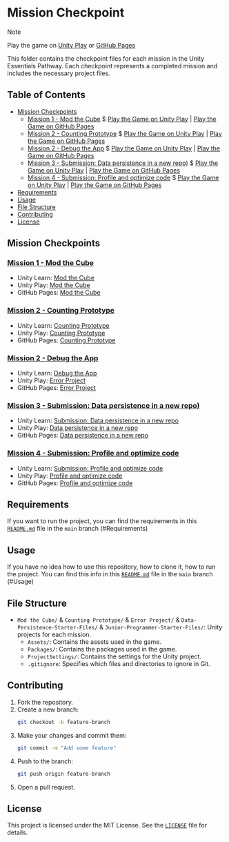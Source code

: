# Mission Checkpoint

> [!NOTE]
> Play the game on [Unity Play](https://play.unity.com/en/user/b210660f-08a7-4004-afde-676dd1f0f5ee) or [GitHub Pages](https://github.com/DanyilT/Unity-babysitter/tree/WebGL-Builds/Junior-Programmer/Mission%20Checkpoint)

This folder contains the checkpoint files for each mission in the Unity Essentials Pathway. Each checkpoint represents a completed mission and includes the necessary project files.

## Table of Contents

- [Mission Checkpoints](#mission-checkpoints)
    - [Mission 1 - Mod the Cube](#mission-1---mod-the-cube) $ [Play the Game on Unity Play](https://play.unity.com/en/games/76fd2060-bc2f-4d6a-b880-c87cb4af8d25/mod-the-cube) | [Play the Game on GitHub Pages](https://danyilt.github.io/Unity-babysitter/Junior-Programmer/Mission%20Checkpoint/Mod%20the%20Cube)
    - [Mission 2 - Counting Prototype](#mission-2---counting-prototype) $ [Play the Game on Unity Play](https://play.unity.com/en/games/c2c5cc12-f3b9-4ef8-96dd-7a95693d6f34/counting-prototype) | [Play the Game on GitHub Pages](https://danyilt.github.io/Unity-babysitter/Junior-Programmer/Mission%20Checkpoint/Counting%20Prototype)
    - [Mission 2 - Debug the App](#mission-2---debug-the-app) $ [Play the Game on Unity Play](https://play.unity.com/en/games/86f6e0d8-9edf-418f-84b0-246568f568a0/error-project) | [Play the Game on GitHub Pages](https://danyilt.github.io/Unity-babysitter/Junior-Programmer/Mission%20Checkpoint/Error%20Project)
    - [Mission 3 - Submission: Data persistence in a new repo)](#mission-3---submission-data-persistence-in-a-new-repo) $ [Play the Game on Unity Play](https://play.unity.com/en/games/015491d3-61ea-4cbe-9447-36d89d65cf9b/data-persistence-starter-files) | [Play the Game on GitHub Pages](https://danyilt.github.io/Unity-babysitter/Junior-Programmer/Mission%20Checkpoint/Data-Persistence-Starter-Files)
    - [Mission 4 - Submission: Profile and optimize code](#mission-4---submission-profile-and-optimize-code) $ [Play the Game on Unity Play](https://play.unity.com/en/games/3cb90f1b-fc18-4a81-85d8-611aee94151a/junior-programmer-starter-files) | [Play the Game on GitHub Pages](https://danyilt.github.io/Unity-babysitter/Junior-Programmer/Mission%20Checkpoint/Junior-Programmer-Starter-Files)
- [Requirements](#requirements)
- [Usage](#usage)
- [File Structure](#file-structure)
- [Contributing](#contributing)
- [License](#license)

## Mission Checkpoints

### [Mission 1 - Mod the Cube](Mod%20the%20Cube)

- Unity Learn: [Mod the Cube](https://learn.unity.com/tutorial/mod-the-cube)
- Unity Play: [Mod the Cube](https://play.unity.com/en/games/76fd2060-bc2f-4d6a-b880-c87cb4af8d25/mod-the-cube)
- GitHub Pages: [Mod the Cube](https://danyilt.github.io/Unity-babysitter/Junior-Programmer/Mission%20Checkpoint/Mod%20the%20Cube)

### [Mission 2 - Counting Prototype](Counting%20Prototype)

- Unity Learn: [Counting Prototype](https://learn.unity.com/tutorial/counting-prototype)
- Unity Play: [Counting Prototype](https://play.unity.com/en/games/c2c5cc12-f3b9-4ef8-96dd-7a95693d6f34/counting-prototype)
- GitHub Pages: [Counting Prototype](https://danyilt.github.io/Unity-babysitter/Junior-Programmer/Mission%20Checkpoint/Counting%20Prototype)

### [Mission 2 - Debug the App](Error%20Project)

- Unity Learn: [Debug the App](https://learn.unity.com/tutorial/debug-the-app)
- Unity Play: [Error Project](https://play.unity.com/en/games/86f6e0d8-9edf-418f-84b0-246568f568a0/error-project)
- GitHub Pages: [Error Project](https://danyilt.github.io/Unity-babysitter/Junior-Programmer/Mission%20Checkpoint/Error%20Project)

### [Mission 3 - Submission: Data persistence in a new repo)](Data-Persistence-Starter-Files)

- Unity Learn: [Submission: Data persistence in a new repo](https://learn.unity.com/tutorial/submission-data-persistence-in-a-new-repo)
- Unity Play: [Data persistence in a new repo](https://play.unity.com/en/games/015491d3-61ea-4cbe-9447-36d89d65cf9b/data-persistence-starter-files)
- GitHub Pages: [Data persistence in a new repo](https://danyilt.github.io/Unity-babysitter/Junior-Programmer/Mission%20Checkpoint/Data-Persistence-Starter-Files)

### [Mission 4 - Submission: Profile and optimize code](Junior-Programmer-Starter-Files)

- Unity Learn: [Submission: Profile and optimize code](https://learn.unity.com/tutorial/submission-programming-theory-in-action)
- Unity Play: [Profile and optimize code](https://play.unity.com/en/games/3cb90f1b-fc18-4a81-85d8-611aee94151a/junior-programmer-starter-files)
- GitHub Pages: [Profile and optimize code](https://danyilt.github.io/Unity-babysitter/Junior-Programmer/Mission%20Checkpoint/Junior-Programmer-Starter-Files)

## Requirements

If you want to run the project, you can find the requirements in this [`README.md`](https://github.com/DanyilT/Unity-babysitter/blob/main/README.md#requirements) file in the `main` branch (#Requirements)

## Usage

If you have no idea how to use this repository, how to clone it, how to run the project. You can find this info in this [`README.md`](https://github.com/DanyilT/Unity-babysitter/blob/main/README.md#usage) file in the `main` branch (#Usage)

## File Structure

- `Mod the Cube/` & `Counting Prototype/` & `Error Project/` & `Data-Persistence-Starter-Files/` & `Junior-Programmer-Starter-Files/`: Unity projects for each mission.
    - `Assets/`: Contains the assets used in the game.
    - `Packages/`: Contains the packages used in the game.
    - `ProjectSettings/`: Contains the settings for the Unity project.
    - `.gitignore`: Specifies which files and directories to ignore in Git.

## Contributing

1. Fork the repository.
2. Create a new branch:
    ```sh
    git checkout -b feature-branch
    ```
3. Make your changes and commit them:
    ```sh
    git commit -m "Add some feature"
    ```
4. Push to the branch:
    ```sh
    git push origin feature-branch
    ```
5. Open a pull request.

## License

This project is licensed under the MIT License. See the [`LICENSE`](LICENSE) file for details.

